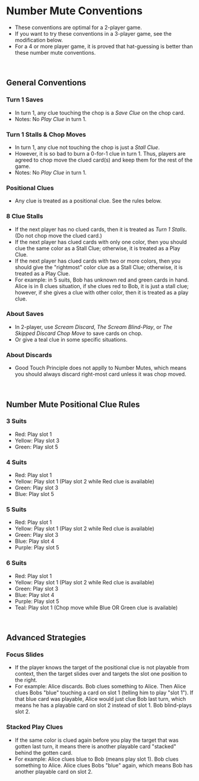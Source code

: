 # Number Mute Conventions

* These conventions are optimal for a 2-player game.
* If you want to try these conventions in a 3-player game, see the modification below.
* For a 4 or more player game, it is proved that hat-guessing is better than these number mute conventions.

<br/>

## General Conventions

### Turn 1 Saves
* In turn 1, any clue touching the chop is a _Save Clue_ on the chop card.
* Notes: No _Play Clue_ in turn 1.

### Turn 1 Stalls & Chop Moves
* In turn 1, any clue not touching the chop is just a _Stall Clue_.
* However, it is so bad to burn a 0-for-1 clue in turn 1. Thus, players are agreed to chop move the clued card(s) and keep them for the rest of the game.
* Notes: No _Play Clue_ in turn 1.

### Positional Clues
* Any clue is treated as a positional clue. See the rules below.

### 8 Clue Stalls
* If the next player has no clued cards, then it is treated as _Turn 1 Stalls_. (Do not chop move the clued card.)
* If the next player has clued cards with only one color, then you should clue the same color as a Stall Clue; otherwise, it is treated as a Play Clue.
* If the next player has clued cards with two or more colors, then you should give the "rightmost" color clue as a Stall Clue; otherwise, it is treated as a Play Clue.
* For example: in 5 suits, Bob has unknown red and green cards in hand. Alice is in 8 clues situation, if she clues red to Bob, it is just a stall clue; however, if she gives a clue with other color, then it is treated as a play clue.

### About Saves
* In 2-player, use _Scream Discard_, _The Scream Blind-Play_, or _The Skipped Discard Chop Move_ to save cards on chop.
* Or give a teal clue in some specific situations.

### About Discards
* Good Touch Principle does not applly to Number Mutes, which means you should always discard right-most card unless it was chop moved.

<br/>

## Number Mute Positional Clue Rules

### 3 Suits
* Red: Play slot 1
* Yellow: Play slot 3
* Green: Play slot 5

### 4 Suits
* Red: Play slot 1
* Yellow: Play slot 1 (Play slot 2 while Red clue is available)
* Green: Play slot 3
* Blue: Play slot 5

### 5 Suits
* Red: Play slot 1
* Yellow: Play slot 1 (Play slot 2 while Red clue is available)
* Green: Play slot 3
* Blue: Play slot 4
* Purple: Play slot 5

### 6 Suits
* Red: Play slot 1
* Yellow: Play slot 1 (Play slot 2 while Red clue is available)
* Green: Play slot 3
* Blue: Play slot 4
* Purple: Play slot 5
* Teal: Play slot 1 (Chop move while Blue OR Green clue is available)

<br/>

## Advanced Strategies

### Focus Slides
* If the player knows the target of the positional clue is not playable from context, then the target slides over and targets the slot one position to the right.
* For example: Alice discards. Bob clues something to Alice. Then Alice clues Bobs "blue" touching a card on slot 1 (telling him to play "slot 1"). If that blue card was playable, Alice would just clue Bob last turn, which means he has a playable card on slot 2 instead of slot 1. Bob blind-plays slot 2.

### Stacked Play Clues
* If the same color is clued again before you play the target that was gotten last turn, it means there is another playable card "stacked" behind the gotten card.
* For example: Alice clues blue to Bob (means play slot 1). Bob clues something to Alice. Alice clues Bobs "blue" again, which means Bob has another playable card on slot 2.

<br/>

